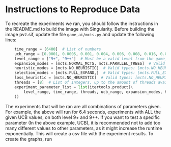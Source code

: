 # Instructions to Reproduce Data
To recreate the experiments we ran, you should follow the instructions in the README.md to build the image with Singularity.
Before building the image pvz.sif, update the file `game_ai/mcts.py` and update the following lines:

```python
    time_range = [6400]  # List of numbers
    ucb_range = [0.0001, 0.0005, 0.001, 0.004, 0.006, 0.008, 0.016, 0.064, 0.256]  # List of numbers
    level_range = ["9+", "9++"]  # Must be a valid level from the game_ai/data/levels.json file
    expansion_modes = [mcts.NORMAL_MCTS, mcts.PARALLEL_TREES]  # Valid types: [mcts.NORMAL_MCTS, mcts.MAX_NODE, mcts.AVG_NODE, mcts.PARALLEL_TREES]
    heuristic_modes = [mcts.NO_HEURISTIC]  # Valid types: [mcts.NO_HEURISTIC, mcts.HEURISTIC_SELECT]
    selection_modes = [mcts.FULL_EXPAND,]  # Valid types: [mcts.FULL_EXPAND, mcts.SQUARE_RATIO]
    loss_heuristic = [mcts.NO_HEURISTIC]  # Valid types: [mcts.NO_HEURISTIC, mcts.FRAME_HEURISTIC, mcts.TOTAL_PLANT_COST_HEURISTIC, mcts.TOTAL_ZOMBIE_HP_HEURISTIC, mcts.ZOMBIES_LEFT_TO_SPAWN_HEURISTIC]
    threads = [8]  # List of integers, up to the amount of threads available
    experiment_parameter_list = list(itertools.product(\
        level_range, time_range, threads, ucb_range, expansion_modes, heuristic_modes, selection_modes, loss_heuristic
    ))

```
The experiments that will be ran are all combinations of parameters given.
For example, the above will run for 6.4 seconds, experiments with ALL the given UCB values, on both level 9+ and 9++.
If you want to test a specific parameter (In the above example, UCB), it is recommended not to add too many different values to other parameters, as it might increase the runtime exponentially.
This will create a csv file with the experiment results.
To create the graphs, run <TODO>
